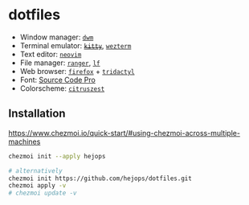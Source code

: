 # dotfiles

- Window manager: [`dwm`](https://github.com/hejops/dwm)
- Terminal emulator: ~~[`kitty`](./dot_config/kitty)~~, [`wezterm`](./dot_config/wezterm)
- Text editor: [`neovim`](./dot_config/nvim)
- File manager: [`ranger`](./dot_config/ranger), [`lf`](./dot_config/lf/lfrc)
- Web browser: [`firefox`](./.mozilla/firefox) + [`tridactyl`](./dot_config/tridactyl)
- Font: [Source Code Pro](https://github.com/adobe-fonts/source-code-pro)
- Colorscheme: [`citruszest`](https://github.com/zootedb0t/citruszest.nvim)

## Installation

<https://www.chezmoi.io/quick-start/#using-chezmoi-across-multiple-machines>

```sh
chezmoi init --apply hejops

# alternatively
chezmoi init https://github.com/hejops/dotfiles.git
chezmoi apply -v
# chezmoi update -v
```
